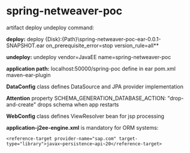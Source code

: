 # spring-netweaver-poc

artifact deploy undeploy command:

**deploy:** deploy {Disk}:{Path}\spring-netweaver-poc-ear-0.0.1-SNAPSHOT.ear on_prerequisite_error=stop version_rule=all**

**undeploy:** undeploy  vendor=JavaEE name=spring-netweaver-poc

**application path:** localhost:50000/spring-poc define in ear pom.xml maven-ear-plugin

**DataConfig** class defines DataSource and JPA provider implementation

**Attention** property SCHEMA_GENERATION_DATABASE_ACTION: "drop-and-create" drops schema when app restarts

**WebConfig** class defines ViewResolver bean for jsp processing

**application-j2ee-engine.xml** is mandatory for ORM systems:
```
<reference-target provider-name="sap.com" target-type="library">javax~persistence~api~20</reference-target>
``` 
